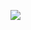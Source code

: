 [![](https://github-readme-stats.vercel.app/api?username=user93390&show_icons=true&theme=dark#gh-dark-mode-only)](https://github.com/anuraghazra/github-readme-stats#gh-dark-mode-only)
